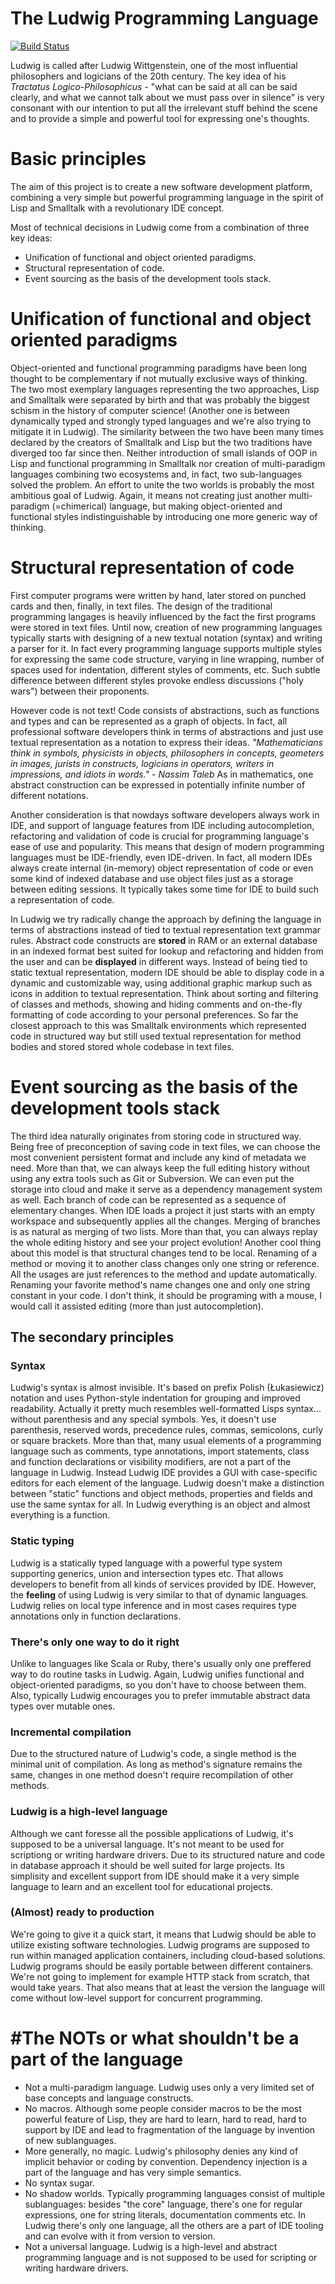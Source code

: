 # The Ludwig Programming Language
[![Build Status](https://api.travis-ci.org/strangepleasures/foo.svg?branch=master)](https://travis-ci.org/strangepleasures/foo/branches)

Ludwig is called after Ludwig Wittgenstein, one of the most influential philosophers and logicians of the 20th century.
The key idea of his _Tractatus Logico-Philosophicus_ - "what can be said at all can be said clearly, and what we cannot talk about we must pass over in silence" is very consonant with our intention to put all the irrelevant stuff behind the scene and to provide a simple and powerful tool for expressing one's thoughts.

# Basic principles
The aim of this project is to create a new software development platform, combining a very simple but powerful programming language in the spirit of Lisp and Smalltalk with a revolutionary IDE concept. 

Most of technical decisions in Ludwig come from a combination of three key ideas:
- Unification of functional and object oriented paradigms.
- Structural representation of code.
- Event sourcing as the basis of the development tools stack.

# Unification of functional and object oriented paradigms
Object-oriented and functional programming paradigms have been long thought to be complementary if not mutually exclusive ways of thinking.
The two most exemplary languages representing the two approaches, Lisp and Smalltalk were separated by birth and that was probably the biggest schism in the history of computer science! (Another one is between dynamically typed and strongly typed languages and we're also trying to mitigate it in Ludwig).
The similarity between the two have been many times declared by the creators of Smalltalk and Lisp but the two traditions have diverged too far since then.
Neither introduction of small islands of OOP in Lisp and functional programming in Smalltalk nor creation of multi-paradigm languages combining two ecosystems and, in fact, two sub-languages solved the problem. 
An effort to unite the two worlds is probably the most ambitious goal of Ludwig.
Again, it means not creating just another multi-paradigm (=chimerical) language, but making object-oriented and functional styles indistinguishable by introducing one more generic way of thinking.

# Structural representation of code
First computer programs were written by hand, later stored on punched cards and then, finally, in text files. The design of the traditional programming langages is heavily influenced by the fact the first programs were stored in text files. 
Until now, creation of new programming languages typically starts with designing of a new textual notation (syntax) and writing a parser for it.
In fact every programming language supports multiple styles for expressing the same code structure, varying in line wrapping, number of spaces used for indentation, different styles of comments, etc.
Such subtle difference between different styles provoke endless discussions ("holy wars") between their proponents.

However code is not text!
Code consists of abstractions, such as functions and types and can be represented as a graph of objects. In fact, all professional software developers think in terms of abstractions and just use textual representation as a notation to express their ideas. _"Mathematicians think in symbols, physicists in objects, philosophers in concepts, geometers in images, jurists in constructs, logicians in operators, writers in impressions, and idiots in words." - Nassim Taleb_
As in mathematics, one abstract construction can be expressed in potentially infinite number of different notations.

Another consideration is that nowdays software developers always work in IDE, and support of language features from IDE including autocompletion, refactoring and validation of code is crucial for programming language's ease of use and popularity. 
This means that design of modern programming languages must be IDE-friendly, even IDE-driven.
In fact, all modern IDEs always create internal (in-memory) object representation of code or even some kind of indexed database and use object files just as a storage between editing sessions.
It typically takes some time for IDE to build such a representation of code.

In Ludwig we try radically change the approach by defining the language in terms of abstractions instead of tied to textual representation text grammar rules.
Abstract code constructs are **stored** in RAM or an external database in an indexed format best suited for lookup and refactoring and hidden from the user and can be **displayed** in different ways.
Instead of being tied to static textual representation, modern IDE should be able to display code in a dynamic and customizable way, using additional graphic markup such as icons in addition to textual representation.
Think about sorting and filtering of classes and methods, showing and hiding comments and on-the-fly formatting of code according to your personal preferences.
So far the closest approach to this was Smalltalk environments which represented code in structured way but still used textual representation for method bodies and stored stored whole codebase in text files. 

# Event sourcing as the basis of the development tools stack
The third idea naturally originates from storing code in structured way. Being free of preconception of saving code in text files, we can choose the most convenient persistent format and include any kind of metadata we need.
More than that, we can always keep the full editing history without using any extra tools such as Git or Subversion. We can even put the storage into cloud and make it serve as a dependency management system as well.
Each branch of code can be represented as a sequence of elementary changes. When IDE loads a project it just starts with an empty workspace and subsequently applies all the changes. Merging of branches is as natural as merging of two lists. More than that, you can always replay the whole editing history and see your project evolution!
Another cool thing about this model is that structural changes tend to be local. Renaming of a method or moving it to another class changes only one string or reference. All the usages are just references to the method and update automatically. Renaming your favorite method's name changes one and only one string constant in your code. I don't think, it should be programing with a mouse, I would call it assisted editing (more than just autocompletion).

## The secondary principles
### Syntax
Ludwig's syntax is almost invisible. It's based on prefix Polish (Łukasiewicz) notation and uses Python-style indentation for grouping and improved readability.
Actually it pretty much resembles well-formatted Lisps syntax... without parenthesis and any special symbols.
Yes, it doesn't use parenthesis, reserved words, precedence rules, commas, semicolons, curly or square brackets.
More than that, many usual elements of a programming language such as comments, type annotations, import statements, class and function declarations or visibility modifiers, are not a part of the language in Ludwig.
Instead Ludwig IDE provides a GUI with case-specific editors for each element of the language.
Ludwig doesn't make a distinction between "static" functions and object methods, properties and fields and use the same syntax for all. In Ludwig everything is an object and almost everything is a function.
### Static typing
Ludwig is a statically typed language with a powerful type system supporting generics, union and intersection types etc. That allows developers to benefit from all kinds of services provided by IDE.
However, the **feeling** of using Ludwig is very similar to that of dynamic languages. Ludwig relies on local type inference and in most cases requires type annotations only in function declarations.
### There's only one way to do it right
Unlike to languages like Scala or Ruby, there's usually only one preffered way to do routine tasks in Ludwig. Again, Ludwig unifies functional and object-oriented paradigms, so you don't have to choose between them. Also, typically Ludwig encourages you to prefer immutable abstract data types over mutable ones.
### Incremental compilation
Due to the structured nature of Ludwig's code, a single method is the minimal unit of compilation. As long as method's signature remains the same, changes in one method doesn't require recompilation of other methods.
### Ludwig is a high-level language
Although we cant foresse all the possible applications of Ludwig, it's supposed to be a universal language. It's not meant to be used for scriptiong or writing hardware drivers.
Due to its structured nature and code in database approach it should be well suited for large projects. Its simplisity and excellent support from IDE should make it a very simple language to learn and an excellent tool for educational projects.
### (Almost) ready to production
We're going to give it a quick start, it means that Ludwig should be able to utilize existing software technologies. Ludwig programs are supposed to run within managed application containers, including cloud-based solutions.
Ludwig programs should be easily portable between different containers. We're not going to implement for example HTTP stack from scratch, that would take years. That also means that at least the version the language will come without low-level support for concurrent programming.
 

# #The NOTs or what shouldn't be a part of the language
- Not a multi-paradigm language. Ludwig uses only a very limited set of base concepts and language constructs.
- No macros. Although some people consider macros to be the most powerful feature of Lisp, they are hard to learn, hard to read, hard to support by IDE and lead to fragmentation of the language by invention of new sublanguages.
- More generally, no magic. Ludwig's philosophy denies any kind of implicit behavior or coding by convention. Dependency injection is a part of the language and has very simple semantics. 
- No syntax sugar.
- No shadow worlds. Typically programming languages consist of multiple sublanguages: besides "the core" language, there's one for regular expressions, one for string literals, documentation comments etc. In Ludwig there's only one language, all the others are a part of IDE tooling and can evolve with it from version to version.
- Not a universal language. Ludwig is a high-level and abstract programming language and is not supposed to be used for scripting or writing hardware drivers.   
